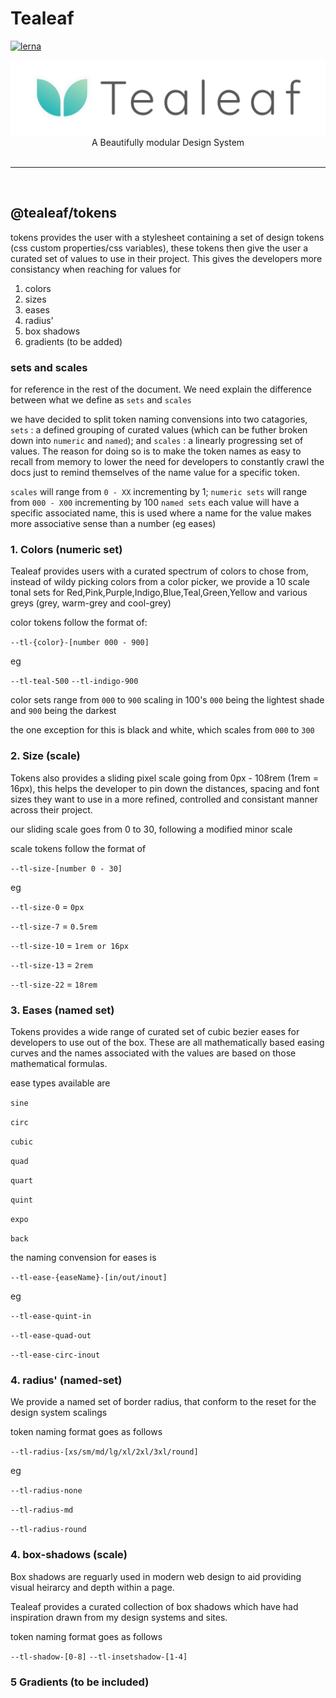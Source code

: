 # Tealeaf

[![lerna](https://img.shields.io/badge/maintained%20with-lerna-cc00ff.svg)](https://lerna.js.org/)

<center>
<img src="https://github.com/Phl3bas/Tealeaf/blob/main/assets/tealeaf-primary.svg" alt="tealeaf logo"/>
</center>
<center>A Beautifully modular Design System</center>
<br>
 <hr>
<br>

## @tealeaf/tokens

tokens provides the user with a stylesheet containing a set of design tokens (css custom properties/css variables), these tokens then give the user a curated set of values to use in their project. This gives the developers more consistancy when reaching for values for

1. colors
2. sizes
3. eases
4. radius'
5. box shadows
6. gradients (to be added)

### sets and scales

for reference in the rest of the document. We need explain the difference between what we define as `sets` and `scales`

we have decided to split token naming convensions into two catagories, `sets` : a defined grouping of curated values (which can be futher broken down into `numeric` and `named`); and `scales` : a linearly progressing set of values. The reason for doing so is to make the token names as easy to recall from memory to lower the need for developers to constantly crawl the docs just to remind themselves of the name value for a specific token.

`scales` will range from `0 - XX` incrementing by 1;
`numeric sets` will range from `000 - X00` incrementing by 100
`named sets` each value will have a specific associated name, this is used where a name for the value makes more associative sense than a number (eg eases)

### 1. Colors (numeric set)

Tealeaf provides users with a curated spectrum of colors to chose from, instead of wildy picking colors from a color picker, we provide a 10 scale tonal sets for Red,Pink,Purple,Indigo,Blue,Teal,Green,Yellow and various greys (grey, warm-grey and cool-grey)

color tokens follow the format of:

`--tl-{color}-[number 000 - 900]`

eg

`--tl-teal-500`
`--tl-indigo-900`

color sets range from `000` to `900` scaling in 100's `000` being the lightest shade and `900` being the darkest

the one exception for this is black and white, which scales from `000` to `300`

### 2. Size (scale)

Tokens also provides a sliding pixel scale going from 0px - 108rem (1rem = 16px), this helps the developer to pin down the distances, spacing and font sizes they want to use in a more refined, controlled and consistant manner across their project.

our sliding scale goes from 0 to 30, following a modified minor scale

scale tokens follow the format of

`--tl-size-[number 0 - 30]`

eg

`--tl-size-0` = `0px`

`--tl-size-7` = `0.5rem`

`--tl-size-10` = `1rem or 16px`

`--tl-size-13` = `2rem`

`--tl-size-22` = `18rem`

### 3. Eases (named set)

Tokens provides a wide range of curated set of cubic bezier eases for developers to use out of the box. These are all mathematically based easing curves and the names associated with the values are based on those mathematical formulas.

ease types available are

`sine`

`circ`

`cubic`

`quad`

`quart`

`quint`

`expo`

`back`

the naming convension for eases is

`--tl-ease-{easeName}-[in/out/inout]`

eg

`--tl-ease-quint-in`

`--tl-ease-quad-out`

`--tl-ease-circ-inout`

### 4. radius' (named-set)

We provide a named set of border radius, that conform to the reset for the design system scalings

token naming format goes as follows

`--tl-radius-[xs/sm/md/lg/xl/2xl/3xl/round]`

eg

`--tl-radius-none`

`--tl-radius-md`

`--tl-radius-round`

### 4. box-shadows (scale)

Box shadows are reguarly used in modern web design to aid providing visual heirarcy and depth within a page.

Tealeaf provides a curated collection of box shadows which have had inspiration drawn from my design systems and sites.

token naming format goes as follows

`--tl-shadow-[0-8]`
`--tl-insetshadow-[1-4]`

### 5 Gradients (to be included)
